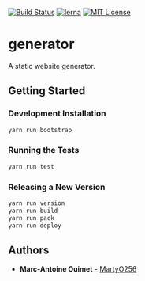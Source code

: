 [![Build Status][travis-status-shield]][travis-status-url]
[![lerna][lerna-shield]][lerna-url]
[![MIT License][license-shield]][license-url]

# generator

A static website generator.

## Getting Started

### Development Installation

```sh
yarn run bootstrap
```

### Running the Tests

```sh
yarn run test
```

### Releasing a New Version

```sh
yarn run version
yarn run build
yarn run pack
yarn run deploy
```

## Authors

-   **Marc-Antoine Ouimet** - [MartyO256](https://github.com/MartyO256)

[travis-status-shield]: https://travis-ci.org/NDCB/generator.svg?branch=master
[travis-status-url]: https://travis-ci.org/NDCB/generator
[lerna-shield]: https://img.shields.io/badge/maintained%20with-lerna-cc00ff.svg
[lerna-url]: https://lerna.js.org/
[license-shield]: https://img.shields.io/github/license/NDCB/generator.svg?style=flat
[license-url]: ./LICENSE.md

